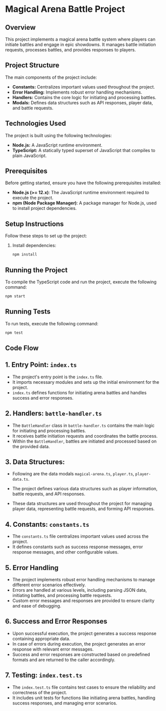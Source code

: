 # Magical Arena Battle Project

## Overview

This project implements a magical arena battle system where players can initiate battles and engage in epic showdowns. It manages battle initiation requests, processes battles, and provides responses to players.

## Project Structure

The main components of the project include:

-   **Constants:** Centralizes important values used throughout the project.
-   **Error Handling:** Implements robust error handling mechanisms.
-   **Handlers:** Contains the core logic for initiating and processing battles.
-   **Modals:** Defines data structures such as API responses, player data, and battle requests.

## Technologies Used

The project is built using the following technologies:

-   **Node.js:** A JavaScript runtime environment.
-   **TypeScript:** A statically typed superset of JavaScript that compiles to plain JavaScript.

## Prerequisites

Before getting started, ensure you have the following prerequisites installed:

-   **Node.js (>= 12.x)**: The JavaScript runtime environment required to execute the project.
-   **npm (Node Package Manager)**: A package manager for Node.js, used to install project dependencies.

## Setup Instructions

Follow these steps to set up the project:

1. Install dependencies:

    ```bash
    npm install
    ```

## Running the Project

To compile the TypeScript code and run the project, execute the following command:

```bash
npm start
```

## Running Tests

To run tests, execute the following command:

```bash
npm test
```

## Code Flow

## 1. Entry Point: `index.ts`

-   The project's entry point is the `index.ts` file.
-   It imports necessary modules and sets up the initial environment for the project.
-   `index.ts` defines functions for initiating arena battles and handles success and error responses.

## 2. Handlers: `battle-handler.ts`

-   The `BattleHandler` class in `battle-handler.ts` contains the main logic for initiating and processing battles.
-   It receives battle initiation requests and coordinates the battle process.
-   Within the `BattleHandler`, battles are initiated and processed based on the provided data.

## 3. Data Structures: 
- Following are the data modals `magical-arena.ts`, `player.ts`, `player-data.ts`.

-   The project defines various data structures such as player information, battle requests, and API responses.
-   These data structures are used throughout the project for managing player data, representing battle requests, and forming API responses.

## 4. Constants: `constants.ts`

-   The `constants.ts` file centralizes important values used across the project.
-   It defines constants such as success response messages, error response messages, and other configurable values.

## 5. Error Handling

-   The project implements robust error handling mechanisms to manage different error scenarios effectively.
-   Errors are handled at various levels, including parsing JSON data, initiating battles, and processing battle requests.
-   Custom error messages and responses are provided to ensure clarity and ease of debugging.

## 6. Success and Error Responses

-   Upon successful execution, the project generates a success response containing appropriate data.
-   In case of errors during execution, the project generates an error response with relevant error messages.
-   Success and error responses are constructed based on predefined formats and are returned to the caller accordingly.

## 7. Testing: `index.test.ts`

-   The `index.test.ts` file contains test cases to ensure the reliability and correctness of the project.
-   It includes unit tests for functions like initiating arena battles, handling success responses, and managing error scenarios.

